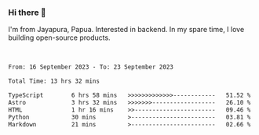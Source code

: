 ### Hi there 👋

I'm from Jayapura, Papua. Interested in backend. In my spare time, I love building open-source products.

<br>

 
 <!--START_SECTION:waka-->

```txt
From: 16 September 2023 - To: 23 September 2023

Total Time: 13 hrs 32 mins

TypeScript        6 hrs 58 mins   >>>>>>>>>>>>>------------   51.52 %
Astro             3 hrs 32 mins   >>>>>>>------------------   26.10 %
HTML              1 hr 16 mins    >>-----------------------   09.46 %
Python            30 mins         >------------------------   03.81 %
Markdown          21 mins         >------------------------   02.66 %
```

<!--END_SECTION:waka-->
